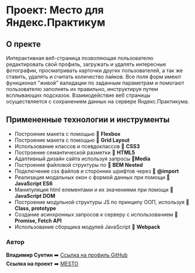 # Проект: Место для Яндекс.Практикум

## О пректе
Интерактивная веб-страница позволяющая пользователю редактировать свой профиль, загружать и удалять  интересные фотографии, просматривать карточки других пользователей, а так же ставить, удалять и считать количество лайков. Все поля форм имеют функционал "живой" валидации по заданным параметрам и помогают пользователю заполнять их правильно, инструктируя путем всплывающих подсказок. Взаимодействие веб страницы осуществляется с сохранением данных на сервере Яндекс.Практикума.

## Примененные технологии и инструменты
* Построение макета с помощью :small_blue_diamond: **Flexbox**
* Построение макета с помощью :small_blue_diamond: **Grid Layout**
* Использование классов и псевдоклассов :small_blue_diamond: **CSS3**
* Построение семантической разметки :small_blue_diamond: **HTML5**
* Адаптивный дизайн сайта используя запросы  :small_blue_diamond:**Media**
* Построение файловой структуры по :small_blue_diamond: **BEM Nested**
* Подключение css файлов и сторонних шрифтов через :small_blue_diamond: **@import**
* Реализация модальных окон с формой данных при помощи :small_blue_diamond: **JavaScript ES6**
* Манипуляция html елементами и их значениями при помощи :small_blue_diamond: **JavaScript DOM**
* Построение модульной структуры JS по принципу ООП, используя :small_blue_diamond: **Class, prototype**
* Создание асинхронных запросов к серверу с использованием :small_blue_diamond: **Promise, Fetch API**
* Использование сборщика модулей JavaScript :small_blue_diamond: **Webpack**


### Автор
**Владимир Суетин** :arrow_right: [Ссылка на профиль GitHub](https://github.com/vladimir-suetin)  
**Ссылка на проект** :arrow_right: [MESTO](https://vladimir-suetin.github.io/mesto/)